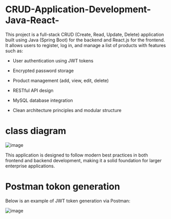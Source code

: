 # CRUD-Application-Development-Java-React-
This project is a full-stack CRUD (Create, Read, Update, Delete) application built using Java (Spring Boot) for the backend and React.js for the frontend. It allows users to register, log in, and manage a list of products with features such as:

* User authentication using JWT tokens

* Encrypted password storage

* Product management (add, view, edit, delete)

* RESTful API design

* MySQL database integration

* Clean architecture principles and modular structure

# class diagram

![image](https://github.com/user-attachments/assets/599175fe-d960-4164-add3-ee2d19602653)

This application is designed to follow modern best practices in both frontend and backend development, making it a solid foundation for larger enterprise applications.

# Postman tokon generation

Below is an example of JWT token generation via Postman:

![image](https://github.com/user-attachments/assets/c8073659-040e-4e01-9973-200d61c84f5f)
